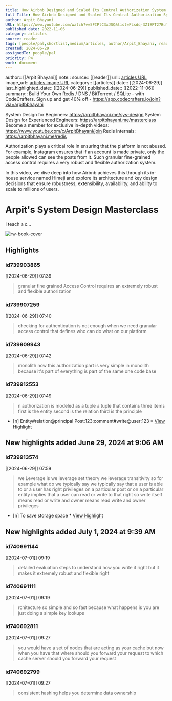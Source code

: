 ```yaml
---
title: How Airbnb Designed and Scaled Its Central Authorization System - Himeji
full Title: How Airbnb Designed and Scaled Its Central Authorization System - Himeji
author: Arpit Bhayani
URL: https://www.youtube.com/watch?v=5FIPtC3xJSQ&list=PLsdq-3Z1EPT27BuTnJ_trF7BsaTpYLqst&index=28
published date: 2022-11-06
category: articles
source: reader
tags: [people/pal,shortlist,medium/articles, author/Arpit_Bhayani, reader/reader, date/2024-06-29, area/reader]
created: 2024-06-29
assignedTo: people/pal
priority: P4
work: document
---
```

author:: [[Arpit Bhayani]]
note:: 
source:: [[reader]]
url:: [articles URL](https://www.youtube.com/watch?v=5FIPtC3xJSQ&list=PLsdq-3Z1EPT27BuTnJ_trF7BsaTpYLqst&index=28)
image_url:: [articles image URL](https://i.ytimg.com/vi/5FIPtC3xJSQ/maxresdefault.jpg)
category:: [[articles]]
date:: [[2024-06-29]]
last_highlighted_date:: [[2024-06-29]]
published_date:: [[2022-11-06]]
summary:: Build Your Own Redis / DNS / BitTorrent / SQLite - with CodeCrafters.
Sign up and get 40% off - https://app.codecrafters.io/join?via=arpitbbhayani

System Design for Beginners: https://arpitbhayani.me/sys-design
System Design for Experienced Engineers: https://arpitbhayani.me/masterclass
Become a member for exclusive in-depth videos: https://www.youtube.com/c/ArpitBhayani/join
Redis Internals: https://arpitbhayani.me/redis

Authorization plays a critical role in ensuring that the platform is not abused. For example, Instagram ensures that if an account is made private, only the people allowed can see the posts from it. Such granular fine-grained access control requires a very robust and flexible authorization system.

In this video, we dive deep into how Airbnb achieves this through its in-house service named Himeji and explore its architecture and key design decisions that ensure robustness, extensibility, availability, and ability to scale to millions of users.

# Arpit's System Design Masterclass

I teach a c...


![rw-book-cover](https://i.ytimg.com/vi/5FIPtC3xJSQ/maxresdefault.jpg)

## Highlights
### id739903865
[[2024-06-29]] 07:39
> granular fine grained Access Control requires an extremely robust and flexible authorization


### id739907259
[[2024-06-29]] 07:40
> checking for authentication is not enough when we need granular access control that defines who can do what on our platform


### id739909943
[[2024-06-29]] 07:42
> monolith now this authorization part is very simple in monolith because it's part of everything is part of the same one code base


### id739912553
[[2024-06-29]] 07:49
> n authorization is modeled as a tuple a tuple that contains three items first is the entity second is the relation third is the principle

- [n] Entity#relation@principal 
   Post:123:comment#write@user:123  * [View Highlight](https://read.readwise.io/read/01j1j0nq3qk5ar2q3vbaf4zr14)


## New highlights added June 29, 2024 at 9:06 AM
### id739913574
[[2024-06-29]] 07:59
> we Leverage is we leverage set theory we leverage transitivity so for example what do we typically say we typically say that a user is able to or a user has right privileges on a particular post or on a particular entity implies that a user can read or write to that right so write itself means read or write and owner means read write and owner privileges

- [n] To save storage space  * [View Highlight](https://read.readwise.io/read/01j1j17bqddna4bzejgv72cc98)


## New highlights added July 1, 2024 at 9:39 AM
### id740691144
[[2024-07-01]] 09:19
> detailed evaluation steps to understand how you write it right but it makes it extremely robust and flexible right


### id740691111
[[2024-07-01]] 09:19
> rchitecture so simple and so fast because what happens is you are just doing a simple key lookups


### id740692811
[[2024-07-01]] 09:27
> you would have a set of nodes that are acting as your cache but now when you have that where should you forward your request to which cache server should you forward your request


### id740692799
[[2024-07-01]] 09:27
> consistent hashing helps you determine data ownership


